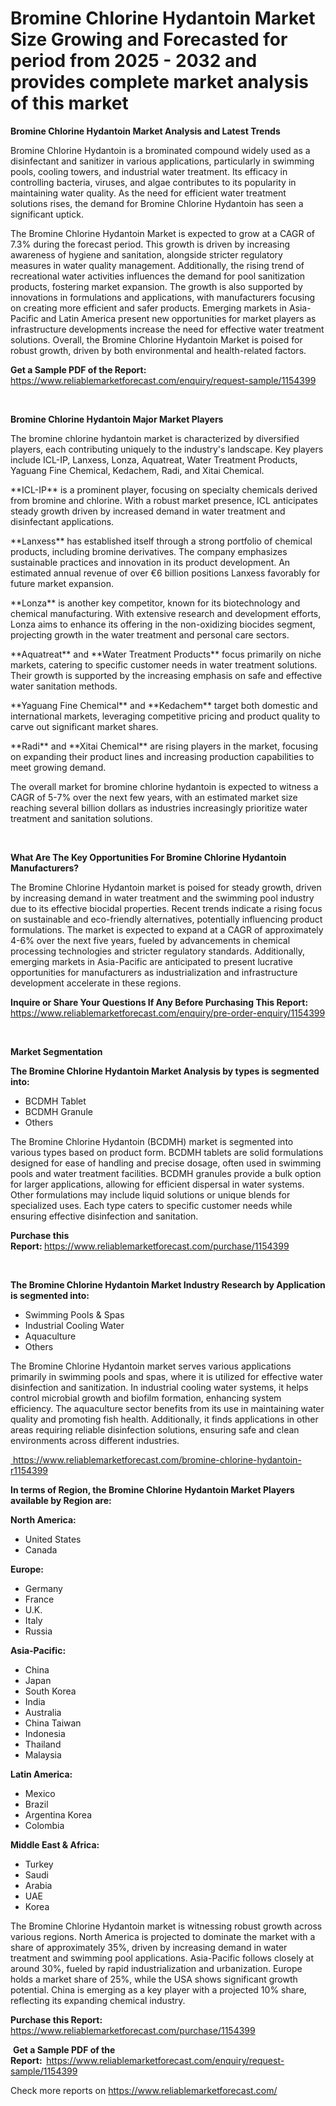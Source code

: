 <p><h1>Bromine Chlorine Hydantoin Market Size Growing and Forecasted for period from 2025 - 2032 and provides complete market analysis of this market</h1></p><p><strong>Bromine Chlorine Hydantoin Market Analysis and Latest Trends</strong></p>
<p><p>Bromine Chlorine Hydantoin is a brominated compound widely used as a disinfectant and sanitizer in various applications, particularly in swimming pools, cooling towers, and industrial water treatment. Its efficacy in controlling bacteria, viruses, and algae contributes to its popularity in maintaining water quality. As the need for efficient water treatment solutions rises, the demand for Bromine Chlorine Hydantoin has seen a significant uptick.</p><p>The Bromine Chlorine Hydantoin Market is expected to grow at a CAGR of 7.3% during the forecast period. This growth is driven by increasing awareness of hygiene and sanitation, alongside stricter regulatory measures in water quality management. Additionally, the rising trend of recreational water activities influences the demand for pool sanitization products, fostering market expansion. The growth is also supported by innovations in formulations and applications, with manufacturers focusing on creating more efficient and safer products. Emerging markets in Asia-Pacific and Latin America present new opportunities for market players as infrastructure developments increase the need for effective water treatment solutions. Overall, the Bromine Chlorine Hydantoin Market is poised for robust growth, driven by both environmental and health-related factors.</p></p>
<p><strong>Get a Sample PDF of the Report:&nbsp;</strong> <a href="https://www.reliablemarketforecast.com/enquiry/request-sample/1154399?utm_campaign=2447&utm_medium=2&utm_source=Github&utm_content=ia&utm_term=03042025&utm_id=bromine-chlorine-hydantoin">https://www.reliablemarketforecast.com/enquiry/request-sample/1154399</a></p>
<p>&nbsp;</p>
<p><strong>Bromine Chlorine Hydantoin Major Market Players</strong></p>
<p><p>The bromine chlorine hydantoin market is characterized by diversified players, each contributing uniquely to the industry's landscape. Key players include ICL-IP, Lanxess, Lonza, Aquatreat, Water Treatment Products, Yaguang Fine Chemical, Kedachem, Radi, and Xitai Chemical.</p><p>**ICL-IP** is a prominent player, focusing on specialty chemicals derived from bromine and chlorine. With a robust market presence, ICL anticipates steady growth driven by increased demand in water treatment and disinfectant applications. </p><p>**Lanxess** has established itself through a strong portfolio of chemical products, including bromine derivatives. The company emphasizes sustainable practices and innovation in its product development. An estimated annual revenue of over €6 billion positions Lanxess favorably for future market expansion.</p><p>**Lonza** is another key competitor, known for its biotechnology and chemical manufacturing. With extensive research and development efforts, Lonza aims to enhance its offering in the non-oxidizing biocides segment, projecting growth in the water treatment and personal care sectors.</p><p>**Aquatreat** and **Water Treatment Products** focus primarily on niche markets, catering to specific customer needs in water treatment solutions. Their growth is supported by the increasing emphasis on safe and effective water sanitation methods.</p><p>**Yaguang Fine Chemical** and **Kedachem** target both domestic and international markets, leveraging competitive pricing and product quality to carve out significant market shares. </p><p>**Radi** and **Xitai Chemical** are rising players in the market, focusing on expanding their product lines and increasing production capabilities to meet growing demand.</p><p>The overall market for bromine chlorine hydantoin is expected to witness a CAGR of 5-7% over the next few years, with an estimated market size reaching several billion dollars as industries increasingly prioritize water treatment and sanitation solutions.</p></p>
<p>&nbsp;</p>
<p><strong>What Are The Key Opportunities For Bromine Chlorine Hydantoin Manufacturers?</strong></p>
<p><p>The Bromine Chlorine Hydantoin market is poised for steady growth, driven by increasing demand in water treatment and the swimming pool industry due to its effective biocidal properties. Recent trends indicate a rising focus on sustainable and eco-friendly alternatives, potentially influencing product formulations. The market is expected to expand at a CAGR of approximately 4-6% over the next five years, fueled by advancements in chemical processing technologies and stricter regulatory standards. Additionally, emerging markets in Asia-Pacific are anticipated to present lucrative opportunities for manufacturers as industrialization and infrastructure development accelerate in these regions.</p></p>
<p><strong>Inquire or Share Your Questions If Any Before Purchasing This Report:</strong> <a href="https://www.reliablemarketforecast.com/enquiry/pre-order-enquiry/1154399?utm_campaign=2447&utm_medium=2&utm_source=Github&utm_content=ia&utm_term=03042025&utm_id=bromine-chlorine-hydantoin">https://www.reliablemarketforecast.com/enquiry/pre-order-enquiry/1154399</a></p>
<p>&nbsp;</p>
<p><strong>Market Segmentation</strong></p>
<p><strong>The Bromine Chlorine Hydantoin Market Analysis by types is segmented into:</strong></p>
<p><ul><li>BCDMH Tablet</li><li>BCDMH Granule</li><li>Others</li></ul></p>
<p><p>The Bromine Chlorine Hydantoin (BCDMH) market is segmented into various types based on product form. BCDMH tablets are solid formulations designed for ease of handling and precise dosage, often used in swimming pools and water treatment facilities. BCDMH granules provide a bulk option for larger applications, allowing for efficient dispersal in water systems. Other formulations may include liquid solutions or unique blends for specialized uses. Each type caters to specific customer needs while ensuring effective disinfection and sanitation.</p></p>
<p><strong>Purchase this Report:&nbsp;</strong><a href="https://www.reliablemarketforecast.com/purchase/1154399?utm_campaign=2447&utm_medium=2&utm_source=Github&utm_content=ia&utm_term=03042025&utm_id=bromine-chlorine-hydantoin">https://www.reliablemarketforecast.com/purchase/1154399</a></p>
<p>&nbsp;</p>
<p><strong>The Bromine Chlorine Hydantoin Market Industry Research by Application is segmented into:</strong></p>
<p><ul><li>Swimming Pools & Spas</li><li>Industrial Cooling Water</li><li>Aquaculture</li><li>Others</li></ul></p>
<p><p>The Bromine Chlorine Hydantoin market serves various applications primarily in swimming pools and spas, where it is utilized for effective water disinfection and sanitization. In industrial cooling water systems, it helps control microbial growth and biofilm formation, enhancing system efficiency. The aquaculture sector benefits from its use in maintaining water quality and promoting fish health. Additionally, it finds applications in other areas requiring reliable disinfection solutions, ensuring safe and clean environments across different industries.</p></p>
<p><a href="https://www.reliablemarketforecast.com/bromine-chlorine-hydantoin-r1154399?utm_campaign=2447&utm_medium=2&utm_source=Github&utm_content=ia&utm_term=03042025&utm_id=bromine-chlorine-hydantoin">&nbsp;https://www.reliablemarketforecast.com/bromine-chlorine-hydantoin-r1154399</a></p>
<p><strong>In terms of Region, the Bromine Chlorine Hydantoin Market Players available by Region are:</strong></p>
<p>
    <p> <strong> North America: </strong>
        <ul>
            <li>United States</li>
            <li>Canada</li>
        </ul>
        </p> 
    <p> <strong> Europe: </strong>
        <ul>
            <li>Germany</li>
            <li>France</li>
            <li>U.K.</li>
            <li>Italy</li>
            <li>Russia</li>
        </ul>
        </p> 
    <p> <strong> Asia-Pacific: </strong>
        <ul>
            <li>China</li>
            <li>Japan</li>
            <li>South Korea</li>
            <li>India</li>
            <li>Australia</li>
            <li>China Taiwan</li>
            <li>Indonesia</li>
            <li>Thailand</li>
            <li>Malaysia</li>
        </ul>
        </p> 
    <p> <strong> Latin America: </strong>
        <ul>
            <li>Mexico</li>
            <li>Brazil</li>
            <li>Argentina Korea</li>
            <li>Colombia</li>
        </ul>
        </p> 
    <p> <strong> Middle East & Africa: </strong>
        <ul>
            <li>Turkey</li>
            <li>Saudi</li>
            <li>Arabia</li>
            <li>UAE</li>
            <li>Korea</li>
        </ul>
    </p>
    </p>
<p><p>The Bromine Chlorine Hydantoin market is witnessing robust growth across various regions. North America is projected to dominate the market with a share of approximately 35%, driven by increasing demand in water treatment and swimming pool applications. Asia-Pacific follows closely at around 30%, fueled by rapid industrialization and urbanization. Europe holds a market share of 25%, while the USA shows significant growth potential. China is emerging as a key player with a projected 10% share, reflecting its expanding chemical industry.</p></p>
<p><strong>Purchase this Report: </strong><a href="https://www.reliablemarketforecast.com/purchase/1154399?utm_campaign=2447&utm_medium=2&utm_source=Github&utm_content=ia&utm_term=03042025&utm_id=bromine-chlorine-hydantoin">https://www.reliablemarketforecast.com/purchase/1154399</a></p>
<p>&nbsp;<strong>Get a Sample PDF of the Report:&nbsp;&nbsp;</strong><a href="https://www.reliablemarketforecast.com/enquiry/request-sample/1154399?utm_campaign=2447&utm_medium=2&utm_source=Github&utm_content=ia&utm_term=03042025&utm_id=bromine-chlorine-hydantoin">https://www.reliablemarketforecast.com/enquiry/request-sample/1154399</a></p>
<p><strong></strong></p>
<p>Check more reports on <a href="https://www.reliablemarketforecast.com/?utm_campaign=2447&utm_medium=2&utm_source=Github&utm_content=ia&utm_term=03042025&utm_id=bromine-chlorine-hydantoin">https://www.reliablemarketforecast.com/</a></p>